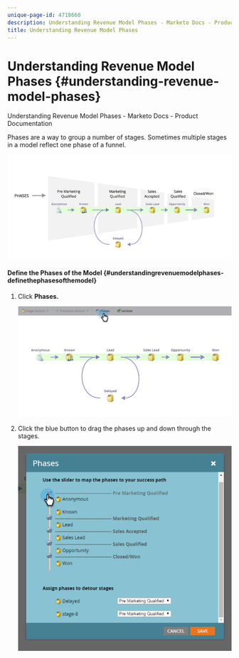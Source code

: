 ```yaml
---
unique-page-id: 4718660
description: Understanding Revenue Model Phases - Marketo Docs - Product Documentation
title: Understanding Revenue Model Phases
---
```


# Understanding Revenue Model Phases {#understanding-revenue-model-phases}

Understanding Revenue Model Phases - Marketo Docs - Product Documentation

Phases are a way to group a number of stages. Sometimes multiple stages in a model reflect one phase of a funnel.

![--](assets/image2015-6-12-16-3a56-3a40.png)

#### Define the Phases of the Model {#understandingrevenuemodelphases-definethephasesofthemodel}

1. Click **Phases.**

   ![](assets/image2015-6-12-16-3a2-3a28.png)

1. Click the blue button to drag the phases up and down through the stages.

   ![](assets/image2015-6-12-16-3a5-3a31.png)

